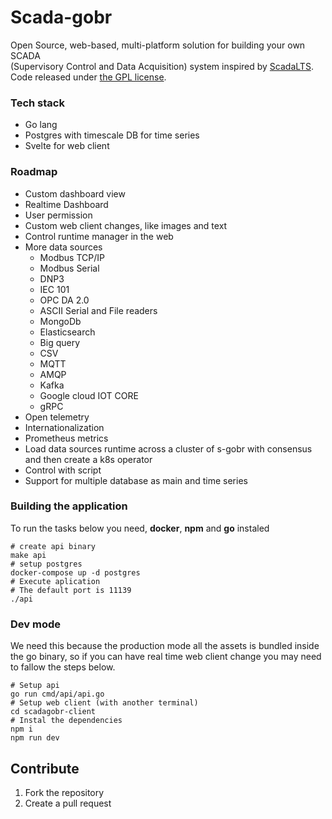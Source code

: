 # Scada-gobr

Open Source, web-based, multi-platform solution for building your own SCADA   
(Supervisory Control and Data Acquisition) system inspired by [ScadaLTS](https://github.com/SCADA-LTS/Scada-LTS).
Code released under [the GPL license](https://github.com/SCADA-LTS/Scada-LTS/blob/develop/LICENSE).

### Tech stack

* Go lang
* Postgres with timescale DB for time series
* Svelte for web client

### Roadmap

* Custom dashboard view
* Realtime Dashboard
* User permission
* Custom web client changes, like images and text
* Control runtime manager in the web
* More data sources
    * Modbus TCP/IP
    * Modbus Serial
    * DNP3
    * IEC 101
    * OPC DA 2.0
    * ASCII Serial and File readers
    * MongoDb
    * Elasticsearch
    * Big query
    * CSV
    * MQTT
    * AMQP
    * Kafka
    * Google cloud IOT CORE
    * gRPC
* Open telemetry
* Internationalization
* Prometheus metrics
* Load data sources runtime across a cluster of s-gobr with consensus and then create a k8s operator
* Control with script
* Support for multiple database as main and time series

### Building the application

To run the tasks below you need, **docker**, **npm** and **go** instaled

```shell
# create api binary
make api
# setup postgres
docker-compose up -d postgres
# Execute aplication
# The default port is 11139
./api
```

### Dev mode

We need this because the production mode all the assets is bundled inside the go binary, so if you can have real time
web client change you may need to fallow the steps below.

```shell
# Setup api
go run cmd/api/api.go
# Setup web client (with another terminal)
cd scadagobr-client
# Instal the dependencies
npm i
npm run dev
```

## Contribute

1. Fork the repository
2. Create a pull request